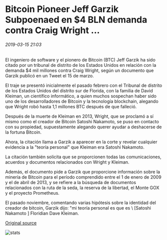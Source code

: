 # Bitcoin Pioneer Jeff Garzik Subpoenaed en $4 BLN demanda contra Craig Wright ...

###### 2019-03-15 21:03

El ingeniero de software y el pionero de Bitcoin (BTC) Jeff Garzik ha sido citado por un tribunal de distrito de los Estados Unidos en relación con la demanda $4 mil millones contra Craig Wright, según un documento que Garzik publicó en un Tweet el 15 de marzo.

El traje se presentó inicialmente el pasado febrero con el Tribunal de distrito de los Estados Unidos del distrito sur de Florida, con la familia de David Kleiman, un científico informático, a quien muchos sospechan haber sido uno de los desarrolladores de Bitcoin y la tecnología blockchain, alegando que Wright robó hasta 1,1 millones BTC después de que falleció.

Después de la muerte de Kleiman en 2013, Wright, que se proclamó a sí mismo como el creador de Bitcoin Satoshi Nakamoto, se puso en contacto con su propiedad, supuestamente alegando querer ayudar a deshacerse de la fortuna Bitcoin.

Ahora, la citación llama a Garzik a aparecer en la corte y revelar cualquier evidencia a la "teoría personal" que Kleiman era Satoshi Nakamoto.

La citación también solicita que se proporcionen todas las comunicaciones, acuerdos y documentos relacionados con Wright y Kleiman.

Además, el documento pide a Garzik que proporcione información sobre la minería de Bitcoin para el período comprendido entre el 1 de enero de 2009 y el de abril de 2013, y se refiere a la búsqueda de documentos relacionados con la ruta de la seda, la reserva de la libertad, el Monte GOX y el proyecto Prometheus.

El pasado noviembre, comentando varias hipótesis sobre la identidad del creador de bitcoin, Garzik dijo: "mi teoría personal es que es \ [Satoshi Nakamoto \] Floridian Dave Kleiman.

[Original source](https://cointelegraph.com/news/bitcoin-pioneer-jeff-garzik-subpoenaed-in-4-bln-lawsuit-against-craig-wright)

![stats](https://c.statcounter.com/11760860/0/a89fa40b/1/ "stats")